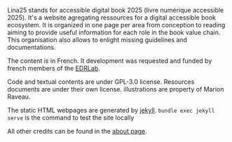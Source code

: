 
Lina25 stands for accessible digital book 2025 (<span lang="fr">livre numérique accessible 2025</span>). 
It's a website agregating ressources for a digital accessible book ecosystem. 
It is organized in one page per area from conception to reading aiming to provide useful information for each role in the book value chain. 
This organisation also allows to enlight missing guidelines and documentations. 

The content is in French.
It development was requested and funded by french members of the [EDRLab](https://edrlab.org). 

Code and textual contents are under GPL-3.0 license. Resources documents are under their own license. illustrations are property of Marion Raveau.

The static HTML webpages are generated by [jekyll](https://jekyllrb.com). 
`bundle exec jekyll serve` is the command to test the site locally

All other credits can be found in the [about page](https://lina25.fr/pages/apropos). 